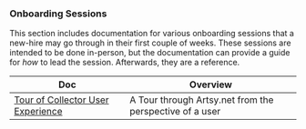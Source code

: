 ### Onboarding Sessions

This section includes documentation for various onboarding sessions that a new-hire may go through in their first couple of weeks. These sessions are intended to be done in-person, but the documentation can provide a guide for _how_ to lead the session. Afterwards, they are a reference.

<!-- prettier-ignore-start -->
<!-- start_toc -->
| Doc | Overview |
|--|--|
| [Tour of Collector User Experience](/onboarding/sessions/tour-of-collector-ux.md#readme) | A Tour through Artsy.net from the perspective of a user |
<!-- end_toc -->
<!-- prettier-ignore-end -->
